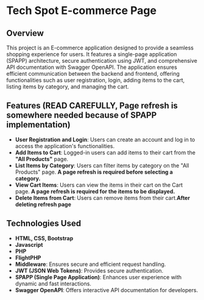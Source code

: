 # Tech Spot E-commerce Page

## Overview
This project is an E-commerce application designed to provide a seamless shopping experience for users. It features a single-page application (SPAPP) architecture, secure authentication using JWT, and comprehensive API documentation with Swagger OpenAPI. The application ensures efficient communication between the backend and frontend, offering functionalities such as user registration, login, adding items to the cart, listing items by category, and managing the cart.

## Features (READ CAREFULLY, Page refresh is somewhere needed because of SPAPP implementation)
- **User Registration and Login**: Users can create an account and log in to access the application's functionalities.
- **Add Items to Cart**: Logged-in users can add items to their cart from the **"All Products"** page.
- **List Items by Category**: Users can filter items by category on the "All Products" page. **A page refresh is required before selecting a category.**
- **View Cart Items**: Users can view the items in their cart on the Cart page. **A page refresh is required for the items to be displayed.**
- **Delete Items from Cart**: Users can remove items from their cart.**After deleting refresh page**

## Technologies Used
- **HTML, CSS, Bootstrap**
- **Javascript**
- **PHP**
- **FlightPHP**
- **Middleware**: Ensures secure and efficient request handling.
- **JWT (JSON Web Tokens)**: Provides secure authentication.
- **SPAPP (Single Page Application)**: Enhances user experience with dynamic and fast interactions.
- **Swagger OpenAPI**: Offers interactive API documentation for developers.

